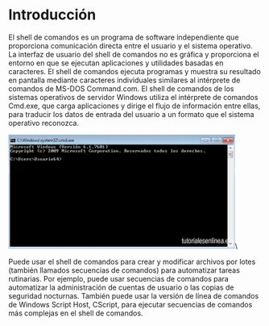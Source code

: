 # Introducción

El shell de comandos es un programa de software independiente que proporciona comunicación directa entre el usuario y el sistema operativo. La interfaz de usuario del shell de comandos no es gráfica y proporciona el entorno en que se ejecutan aplicaciones y utilidades basadas en caracteres. El shell de comandos ejecuta programas y muestra su resultado en pantalla mediante caracteres individuales similares al intérprete de comandos de MS-DOS Command.com. El shell de comandos de los sistemas operativos de servidor Windows utiliza el intérprete de comandos Cmd.exe, que carga aplicaciones y dirige el flujo de información entre ellas, para traducir los datos de entrada del usuario a un formato que el sistema operativo reconozca.

&#x20;                                           ![](<../../../.gitbook/assets/image (1).png>)\


Puede usar el shell de comandos para crear y modificar archivos por lotes (también llamados secuencias de comandos) para automatizar tareas rutinarias. Por ejemplo, puede usar secuencias de comandos para automatizar la administración de cuentas de usuario o las copias de seguridad nocturnas. También puede usar la versión de línea de comandos de Windows Script Host, CScript, para ejecutar secuencias de comandos más complejas en el shell de comandos.&#x20;
